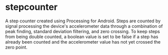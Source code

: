 # stepcounter
A step counter created using Processing for Android. Steps are counted by signal processing the device's accelerometer data through a combination of peak finding, standard deviation filtering, and zero crossing. To keep steps from being double counted, a boolean value is set to be false if a step has already been counted and the accelerometer value has not yet crossed the zero point.
